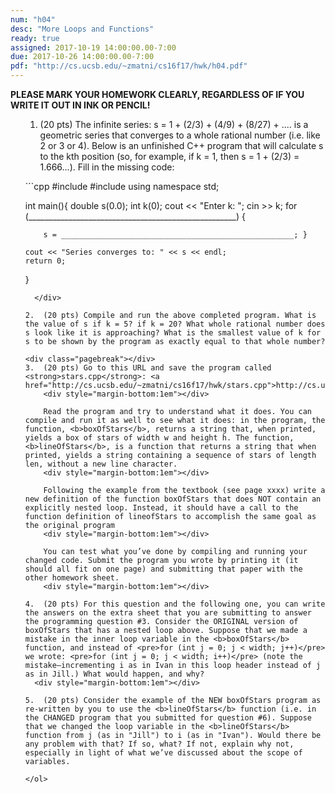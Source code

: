 ```yaml
---
num: "h04"
desc: "More Loops and Functions"
ready: true
assigned: 2017-10-19 14:00:00.00-7:00
due: 2017-10-26 14:00:00.00-7:00
pdf: "http://cs.ucsb.edu/~zmatni/cs16f17/hwk/h04.pdf"
---
```

<b>PLEASE MARK YOUR HOMEWORK CLEARLY, REGARDLESS OF IF YOU WRITE IT OUT IN INK OR PENCIL!</b>

<ol markdown="1">

1.	(20 pts) The infinite series: s = 1 + (2/3) + (4/9) + (8/27) + .... is a geometric series that converges to a whole rational number (i.e. like 2 or 3 or 4). Below is an unfinished C++ program that will calculate s to the kth position (so, for example, if k = 1, then s = 1 + (2/3) = 1.666...). Fill in the missing code:
  <div style="margin-bottom:1em"></div>

  <div markdown="1">
```cpp
#include <iostream>
#include <cmath>
using namespace std;

int main(){
    double s(0.0);
    int k(0);
    cout << "Enter k: ";
    cin >> k;
    for (____________________________________________________) { 
    
        s = ____________________________________________________; }
        
    cout << "Series converges to: " << s << endl;
    return 0;
}
```
  </div>

2.	(20 pts) Compile and run the above completed program. What is the value of s if k = 5? if k = 20? What whole rational number does s look like it is approaching? What is the smallest value of k for s to be shown by the program as exactly equal to that whole number?

<div class="pagebreak"></div>
3.	(20 pts) Go to this URL and save the program called <strong>stars.cpp</strong>: <a href="http://cs.ucsb.edu/~zmatni/cs16f17/hwk/stars.cpp">http://cs.ucsb.edu/~zmatni/cs16f17/hwk/stars.cpp</a>
	<div style="margin-bottom:1em"></div>

	Read the program and try to understand what it does. You can compile and run it as well to see what it does: in the program, the function, <b>boxOfStars</b>, returns a string that, when printed, yields a box of stars of width w and height h. The function, <b>lineOfStars</b>, is a function that returns a string that when printed, yields a string containing a sequence of stars of length len, without a new line character.
	<div style="margin-bottom:1em"></div>
  
	Following the example from the textbook (see page xxxx) write a new definition of the function boxOfStars that does NOT contain an explicitly nested loop. Instead, it should have a call to the function definition of lineofStars to accomplish the same goal as the original program
	<div style="margin-bottom:1em"></div>
  
	You can test what you’ve done by compiling and running your changed code. Submit the program you wrote by printing it (it should all fit on one page) and submitting that paper with the other homework sheet.
	<div style="margin-bottom:1em"></div>
  
4.	(20 pts) For this question and the following one, you can write the answers on the extra sheet that you are submitting to answer the programming question #3. Consider the ORIGINAL version of boxOfStars that has a nested loop above. Suppose that we made a mistake in the inner loop variable in the <b>boxOfStars</b> function, and instead of <pre>for (int j = 0; j < width; j++)</pre> we wrote: <pre>for (int j = 0; j < width; i++)</pre> (note the mistake—incrementing i as in Ivan in this loop header instead of j as in Jill.) What would happen, and why?
  <div style="margin-bottom:1em"></div>

5.	(20 pts) Consider the example of the NEW boxOfStars program as re-written by you to use the <b>lineOfStars</b> function (i.e. in the CHANGED program that you submitted for question #6). Suppose that we changed the loop variable in the <b>lineOfStars</b> function from j (as in "Jill") to i (as in "Ivan"). Would there be any problem with that? If so, what? If not, explain why not, especially in light of what we’ve discussed about the scope of variables.

</ol>

